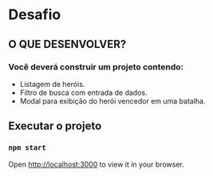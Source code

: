 # Desafio
## O QUE DESENVOLVER?
### Você deverá construir um projeto contendo:
* Listagem de heróis.
* Filtro de busca com entrada de dados.
* Modal para exibição do herói vencedor em uma batalha.

## Executar o projeto
### `npm start`
Open [http://localhost:3000](http://localhost:3000) to view it in your browser.
